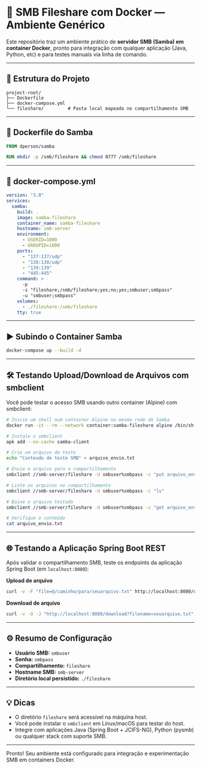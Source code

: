 # 🚀 SMB Fileshare com Docker — Ambiente Genérico

Este repositório traz um ambiente prático de **servidor SMB (Samba) em container Docker**, pronto para integração com qualquer aplicação (Java, Python, etc) e para testes manuais via linha de comando.

---

## 📂 Estrutura do Projeto

```text
project-root/
├── Dockerfile
├── docker-compose.yml
└── fileshare/         # Pasta local mapeada no compartilhamento SMB
```

---

## 🐳 Dockerfile do Samba

```dockerfile
FROM dperson/samba

RUN mkdir -p /smb/fileshare && chmod 0777 /smb/fileshare
```

---

## 🐳 docker-compose.yml

```yaml
version: "3.8"
services:
  samba:
    build: .
    image: samba-fileshare
    container_name: samba-fileshare
    hostname: smb-server
    environment:
      - USERID=1000
      - GROUPID=1000
    ports:
      - "137:137/udp"
      - "138:138/udp"
      - "139:139"
      - "445:445"
    command: >
      -p
      -s "fileshare;/smb/fileshare;yes;no;yes;smbuser;smbpass"
      -u "smbuser;smbpass"
    volumes:
      - ./fileshare:/smb/fileshare
    tty: true
```

---

## ▶️ Subindo o Container Samba

```bash
docker-compose up --build -d
```

---

## 🛠️ Testando Upload/Download de Arquivos com smbclient

Você pode testar o acesso SMB usando outro container (Alpine) com smbclient:

```bash
# Inicie um shell num container Alpine na mesma rede do Samba
docker run -it --rm --network container:samba-fileshare alpine /bin/sh

# Instale o smbclient
apk add --no-cache samba-client

# Crie um arquivo de teste
echo "Conteudo de teste SMB" > arquivo_envio.txt

# Envie o arquivo para o compartilhamento
smbclient //smb-server/fileshare -U smbuser%smbpass -c "put arquivo_envio.txt"

# Liste os arquivos no compartilhamento
smbclient //smb-server/fileshare -U smbuser%smbpass -c "ls"

# Baixe o arquivo testado
smbclient //smb-server/fileshare -U smbuser%smbpass -c "get arquivo_envio.txt"

# Verifique o conteúdo
cat arquivo_envio.txt
```

---

## 🌐 Testando a Aplicação Spring Boot REST

Após validar o compartilhamento SMB, teste os endpoints da aplicação Spring Boot (em `localhost:8080`):

**Upload de arquivo**
```bash
curl -v -F "file=@/caminho/para/seuarquivo.txt" http://localhost:8080/upload
```

**Download de arquivo**
```bash
curl -v -O -J "http://localhost:8080/download?filename=seuarquivo.txt"
```

---

## ⚙️ Resumo de Configuração

- **Usuário SMB:** `smbuser`
- **Senha:** `smbpass`
- **Compartilhamento:** `fileshare`
- **Hostname SMB:** `smb-server`
- **Diretório local persistido:** `./fileshare`

---

## 💡 Dicas

- O diretório `fileshare` será acessível na máquina host.
- Você pode instalar o `smbclient` em Linux/macOS para testar do host.
- Integre com aplicações Java (Spring Boot + JCIFS-NG), Python (pysmb) ou qualquer stack com suporte SMB.

---

Pronto! Seu ambiente está configurado para integração e experimentação SMB em containers Docker.
